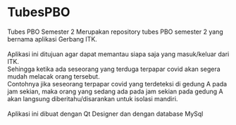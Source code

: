 # TubesPBO
Tubes PBO Semester 2
Merupakan repository tubes PBO semester 2 yang bernama aplikasi Gerbang ITK. <br><br>
Aplikasi ini ditujuan agar dapat memantau siapa saja yang masuk/keluar dari ITK. <br>
Sehingga ketika ada seseorang yang terduga terpapar covid akan segera mudah melacak orang tersebut. <br>
Contohnya jika seseorang terpapar covid yang terdeteksi di gedung A pada jam sekian, maka orang yang sedang ada pada jam sekian pada gedung A akan langsung diberitahu/disarankan untuk isolasi mandiri.
<br>
<br>
Aplikasi ini dibuat dengan Qt Designer dan dengan database MySql
